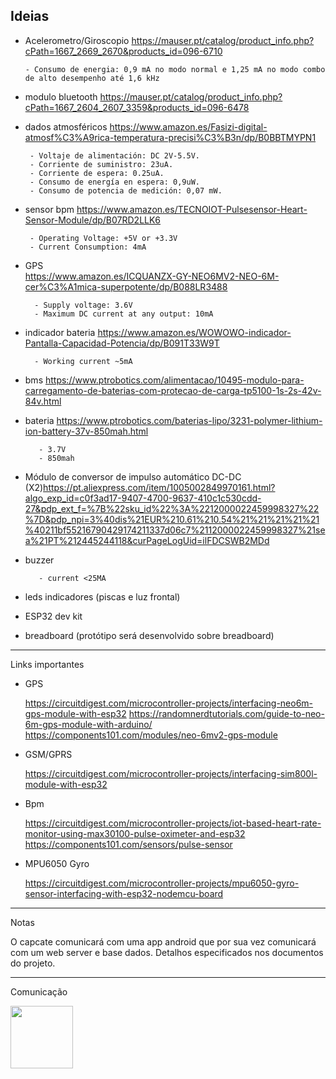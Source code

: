 ## Ideias

- Acelerometro/Giroscopio
https://mauser.pt/catalog/product_info.php?cPath=1667_2669_2670&products_id=096-6710 

      - Consumo de energia: 0,9 mA no modo normal e 1,25 mA no modo combo de alto desempenho até 1,6 kHz

- modulo bluetooth
https://mauser.pt/catalog/product_info.php?cPath=1667_2604_2607_3359&products_id=096-6478	 		

- dados atmosféricos
https://www.amazon.es/Fasizi-digital-atmosf%C3%A9rica-temperatura-precisi%C3%B3n/dp/B0BBTMYPN1		

       - Voltaje de alimentación: DC 2V-5.5V.
       - Corriente de suministro: 23uA.
       - Corriente de espera: 0.25uA.
       - Consumo de energía en espera: 0,9uW.
       - Consumo de potencia de medición: 0,07 mW. 

- sensor bpm
https://www.amazon.es/TECNOIOT-Pulsesensor-Heart-Sensor-Module/dp/B07RD2LLK6	

       - Operating Voltage: +5V or +3.3V
       - Current Consumption: 4mA

- GPS	
https://www.amazon.es/ICQUANZX-GY-NEO6MV2-NEO-6M-cer%C3%A1mica-superpotente/dp/B088LR3488

        - Supply voltage: 3.6V
        - Maximum DC current at any output: 10mA

- indicador bateria	
https://www.amazon.es/WOWOWO-indicador-Pantalla-Capacidad-Potencia/dp/B091T33W9T

        - Working current ~5mA

- bms
https://www.ptrobotics.com/alimentacao/10495-modulo-para-carregamento-de-baterias-com-protecao-de-carga-tp5100-1s-2s-42v-84v.html		

- bateria
https://www.ptrobotics.com/baterias-lipo/3231-polymer-lithium-ion-battery-37v-850mah.html	

         - 3.7V
         - 850mah

- Módulo de conversor de impulso automático DC-DC (X2)https://pt.aliexpress.com/item/1005002849970161.html?algo_exp_id=c0f3ad17-9407-4700-9637-410c1c530cdd-27&pdp_ext_f=%7B%22sku_id%22%3A%2212000022459998327%22%7D&pdp_npi=3%40dis%21EUR%210.61%210.54%21%21%21%21%21%40211bf55216790429174211337d06c7%2112000022459998327%21sea%21PT%212445244118&curPageLogUid=ilFDCSWB2MDd

- buzzer

         - current <25MA

- leds indicadores (piscas e luz frontal)

- ESP32 dev kit

- breadboard (protótipo será desenvolvido sobre breadboard)


-------
Links importantes

- GPS

     https://circuitdigest.com/microcontroller-projects/interfacing-neo6m-gps-module-with-esp32
     https://randomnerdtutorials.com/guide-to-neo-6m-gps-module-with-arduino/
     https://components101.com/modules/neo-6mv2-gps-module

- GSM/GPRS

     https://circuitdigest.com/microcontroller-projects/interfacing-sim800l-module-with-esp32

- Bpm

     https://circuitdigest.com/microcontroller-projects/iot-based-heart-rate-monitor-using-max30100-pulse-oximeter-and-esp32
     https://components101.com/sensors/pulse-sensor

- MPU6050 Gyro

     https://circuitdigest.com/microcontroller-projects/mpu6050-gyro-sensor-interfacing-with-esp32-nodemcu-board


--------
Notas

O capcate comunicará com uma app android que por sua vez comunicará com um web server e base dados.
Detalhos especificados nos documentos do projeto.

--------
Comunicação 

<img align="center" width="100" height="100" src="[https://user-images.githubusercontent.com/75837129/225879133-8f6dbfef-f15c-4e0b-8717-48f2662c09d3.jpeg]">



